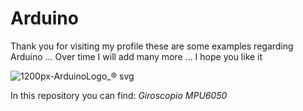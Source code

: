 # Arduino
Thank you for visiting my profile these are some examples regarding Arduino ... Over time I will add many more ...  I hope you like it

![1200px-ArduinoLogo_® svg](https://user-images.githubusercontent.com/94646702/170865825-cfcb9299-5733-40e5-abc9-455e738a0c22.png)

In this repository you can find:
*Giroscopio MPU6050*
